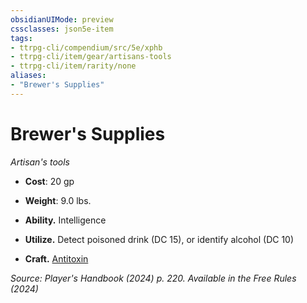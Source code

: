 ```yaml
---
obsidianUIMode: preview
cssclasses: json5e-item
tags:
- ttrpg-cli/compendium/src/5e/xphb
- ttrpg-cli/item/gear/artisans-tools
- ttrpg-cli/item/rarity/none
aliases: 
- "Brewer's Supplies"
---
```

# Brewer's Supplies
*Artisan's tools*  


- **Cost**: 20 gp
- **Weight**: 9.0 lbs.

- **Ability.** Intelligence  
- **Utilize.** Detect poisoned drink (DC 15), or identify alcohol (DC 10)  
- **Craft.** [Antitoxin](3-Mechanics/CLI/items/antitoxin-xphb.md)  

*Source: Player's Handbook (2024) p. 220. Available in the Free Rules (2024)*